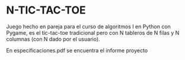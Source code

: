 # N-TIC-TAC-TOE
Juego hecho en pareja para el curso de algoritmos I en Python con Pygame, es el tic-tac-toe tradicional pero con N tableros de N filas y N columnas (con N dado por el usuario).

En especificaciones.pdf se encuentra el informe proyecto
